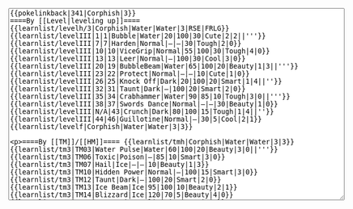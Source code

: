 </p><textarea readonly="" accesskey="," id="wpTextbox1" cols="80" rows="25" style="" class="mw-editfont-monospace" lang="en" dir="ltr" name="wpTextbox1">{{pokelinkback|341|Corphish|3}}
====By [[Level|leveling up]]====
{{learnlist/levelh/3|Corphish|Water|Water|3|RSE|FRLG}}
{{learnlist/levelIII|1|1|Bubble|Water|20|100|30|Cute|2|2||'''}}
{{learnlist/levelIII|7|7|Harden|Normal|—|—|30|Tough|2|0}}
{{learnlist/levelIII|10|10|ViceGrip|Normal|55|100|30|Tough|4|0}}
{{learnlist/levelIII|13|13|Leer|Normal|—|100|30|Cool|3|0}}
{{learnlist/levelIII|20|19|BubbleBeam|Water|65|100|20|Beauty|1|3||'''}}
{{learnlist/levelIII|23|22|Protect|Normal|—|—|10|Cute|1|0}}
{{learnlist/levelIII|26|25|Knock Off|Dark|20|100|20|Smart|1|4||''}}
{{learnlist/levelIII|32|31|Taunt|Dark|—|100|20|Smart|2|0}}
{{learnlist/levelIII|35|34|Crabhammer|Water|90|85|10|Tough|3|0||'''}}
{{learnlist/levelIII|38|37|Swords Dance|Normal|—|—|30|Beauty|1|0}}
{{learnlist/levelIII|N/A|43|Crunch|Dark|80|100|15|Tough|1|4||''}}
{{learnlist/levelIII|44|46|Guillotine|Normal|—|30|5|Cool|2|1}}
{{learnlist/levelf|Corphish|Water|Water|3|3}}

====By [[TM]]/[[HM]]====
{{learnlist/tmh|Corphish|Water|Water|3|3}}
{{learnlist/tm3|TM03|Water Pulse|Water|60|100|20|Beauty|3|0||'''}}
{{learnlist/tm3|TM06|Toxic|Poison|—|85|10|Smart|3|0}}
{{learnlist/tm3|TM07|Hail|Ice|—|—|10|Beauty|1|3}}
{{learnlist/tm3|TM10|Hidden Power|Normal|—|100|15|Smart|3|0}}
{{learnlist/tm3|TM12|Taunt|Dark|—|100|20|Smart|2|0}}
{{learnlist/tm3|TM13|Ice Beam|Ice|95|100|10|Beauty|2|1}}
{{learnlist/tm3|TM14|Blizzard|Ice|120|70|5|Beauty|4|0}}
{{learnlist/tm3|TM17|Protect|Normal|—|—|10|Cute|1|0}}
{{learnlist/tm3|TM18|Rain Dance|Water|—|—|5|Tough|1|0}}
{{learnlist/tm3|TM21|Frustration|Normal|—|100|20|Cute|1|0}}
{{learnlist/tm3|TM27|Return|Normal|—|100|20|Cute|1|0}}
{{learnlist/tm3|TM28|Dig|Ground|60|100|10|Smart|1|0}}
{{learnlist/tm3|TM31|Brick Break|Fighting|75|100|15|Cool|1|4}}
{{learnlist/tm3|TM32|Double Team|Normal|—|—|15|Cool|2|0}}
{{learnlist/tm3|TM36|Sludge Bomb|Poison|90|100|10|Tough|2|1}}
{{learnlist/tm3|TM39|Rock Tomb|Rock|50|80|10|Smart|3|0}}
{{learnlist/tm3|TM40|Aerial Ace|Flying|60|—|20|Cool|2|0}}
{{learnlist/tm3|TM42|Facade|Normal|70|100|20|Cute|2|0}}
{{learnlist/tm3|TM43|Secret Power|Normal|70|100|20|Smart|1|0}}
{{learnlist/tm3|TM44|Rest|Psychic|—|—|10|Cute|2|0}}
{{learnlist/tm3|TM45|Attract|Normal|—|100|15|Cute|2|0}}
{{learnlist/tm3|HM01|Cut|Normal|50|95|30|Cool|2|1}}
{{learnlist/tm3|HM03|Surf|Water|95|100|15|Beauty|3|0||'''}}
{{learnlist/tm3|HM04|Strength|Normal|80|100|15|Tough|2|1}}
{{learnlist/tm3|HM06|Rock Smash|Fighting|20|100|15|Tough|1|0}}
{{learnlist/tm3|HM07|Waterfall|Water|80|100|15|Tough|2|0||'''}}
{{learnlist/tmf|Corphish|Water|Water|3|3}}

====By {{pkmn|breeding}}====
{{learnlist/breedh|Corphish|Water|Water|3|3}}
{{learnlist/breed3|{{MSP/3|138|Omanyte}}{{MSP/3|139|Omastar}}{{MSP/3|140|Kabuto}}{{MSP/3|141|Kabutops}}{{MSP/3|222|Corsola}}{{MSP/3|345|Lileep}}&lt;br>{{MSP/3|346|Cradily}}{{MSP/3|347|Anorith}}{{MSP/3|348|Armaldo}}{{MSP/3|369|Relicanth}}|AncientPower|Rock|60|100|5|Tough|1|0}}
{{learnlist/breed3|{{MSP/3|060|Poliwag}}{{MSP/3|061|Poliwhirl}}{{MSP/3|062|Poliwrath}}{{MSP/3|186|Politoed}}{{MSP/3|131|Lapras}}{{MSP/3|363|Spheal}}&lt;br>{{MSP/3|364|Sealeo}}{{MSP/3|365|Walrein}}|Body Slam|Normal|85|100|15|Tough|1|4}}
{{learnlist/breed3|{{MSP/3|258|Mudkip}}{{MSP/3|259|Marshtomp}}{{MSP/3|260|Swampert}}|Endeavor|Normal|—|100|5|Tough|2|0}}
{{learnlist/breed3|{{MSP/3|258|Mudkip}}{{MSP/3|259|Marshtomp}}{{MSP/3|260|Swampert}}{{MSP/3|345|Lileep}}{{MSP/3|346|Cradily}}{{MSP/3|347|Anorith}}&lt;br>{{MSP/3|348|Armaldo}}{{MSP/3|369|Relicanth}}|Mud Sport|Ground|—|—|15|Cute|4|0}}
{{learnlist/breedf|Corphish|Water|Water|3|3}}

====By [[Move Tutor|tutoring]]====
{{learnlist/tutorh|Corphish|Water|Water|3|3}}
{{learnlist/tutor3|Body Slam|Normal|85|100|15|Tough|1|4|||yes|yes|yes}}
{{learnlist/tutor3|Counter|Fighting|—|100|20|Tough|2|0|||yes|yes|no}}
{{learnlist/tutor3|Double-Edge|Normal|120|100|15|Tough|6|0|||yes|yes|yes}}
{{learnlist/tutor3|Endure|Normal|—|—|10|Tough|2|0|||no|yes|no}}
{{learnlist/tutor3|Fury Cutter|Bug|10|95|20|Cool|3|0|||no|yes|no}}
{{learnlist/tutor3|Icy Wind|Ice|55|95|15|Beauty|1|3|||no|yes|yes}}
{{learnlist/tutor3|Mimic|Normal|—|—|10|Cute|1|0|||yes|yes|yes}}
{{learnlist/tutor3|Mud-Slap|Ground|20|100|10|Cute|2|1|||no|yes|no}}
{{learnlist/tutor3|Sleep Talk|Normal|—|—|10|Cute|3|0|||no|yes|no}}
{{learnlist/tutor3|Snore|Normal|40|100|15|Cute|4|0|||no|yes|no}}
{{learnlist/tutor3|Substitute|Normal|—|—|10|Smart|2|0|||yes|yes|yes}}
{{learnlist/tutor3|Swagger|Normal|—|90|15|Cute|2|0|||no|yes|yes}}
{{learnlist/tutor3|Swords Dance|Normal|—|—|30|Beauty|1|0|||yes|yes|no}}
{{learnlist/tutorf|Corphish|Water|Water|3|3}}

====By {{pkmn2|event}}s====
{{learnlist/eventh|Corphish|Water|Water|3|3}}
{{learnlist/event3|[[PokéPark (theme park)#Corphish|PokéPark Events]]|Water Sport|Water|—|—|15|Cute|4|0}}
{{learnlist/eventf|Corphish|Water|Water|3|3}}

[[fr:Écrapince/Génération 3]]
[[it:Corphish/Mosse apprese in terza generazione]]
[[ja:ヘイガニ/第六世代以前のおぼえるわざ]]
[[zh:龙虾小兵/第三世代招式表]]
